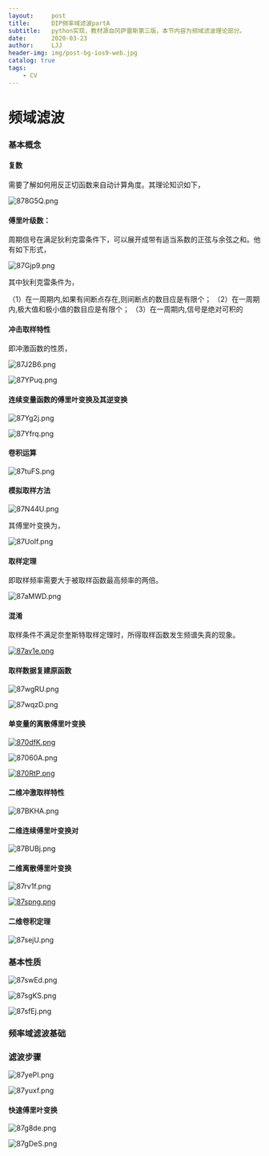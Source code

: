```yaml
---
layout:     post
title:      DIP频率域滤波partA
subtitle:   python实现，教材源自冈萨雷斯第三版，本节内容为频域滤波理论部分。
date:       2020-03-23
author:     LJJ
header-img: img/post-bg-ios9-web.jpg
catalog: true
tags:
    - CV
---
```


# 频域滤波

### 基本概念

#### 复数

需要了解如何用反正切函数来自动计算角度。其理论知识如下，

![878G5Q.png](https://s1.ax1x.com/2020/03/23/878G5Q.png)

#### 傅里叶级数：

周期信号在满足狄利克雷条件下，可以展开成带有适当系数的正弦与余弦之和。他有如下形式，

![87Gjp9.png](https://s1.ax1x.com/2020/03/23/87Gjp9.png)

其中狄利克雷条件为，

（1）在一周期内,如果有间断点存在,则间断点的数目应是有限个；
（2）在一周期内,极大值和极小值的数目应是有限个；
（3）在一周期内,信号是绝对可积的

#### 冲击取样特性

即冲激函数的性质，

![87J2B6.png](https://s1.ax1x.com/2020/03/23/87J2B6.png)

![87YPuq.png](https://s1.ax1x.com/2020/03/23/87YPuq.png)

#### 连续变量函数的傅里叶变换及其逆变换

![87Yg2j.png](https://s1.ax1x.com/2020/03/23/87Yg2j.png)

![87Yfrq.png](https://s1.ax1x.com/2020/03/23/87Yfrq.png)

#### 卷积运算

![87tuFS.png](https://s1.ax1x.com/2020/03/23/87tuFS.png)

#### 模拟取样方法

![87N44U.png](https://s1.ax1x.com/2020/03/23/87N44U.png)

其傅里叶变换为，

![87UoIf.png](https://s1.ax1x.com/2020/03/23/87UoIf.png)

#### 取样定理

即取样频率需要大于被取样函数最高频率的两倍。

![87aMWD.png](https://s1.ax1x.com/2020/03/23/87aMWD.png)

#### 混淆

取样条件不满足奈奎斯特取样定理时，所得取样函数发生频谱失真的现象。

[![87av1e.png](https://s1.ax1x.com/2020/03/23/87av1e.png)](https://imgchr.com/i/87av1e)

#### 取样数据复建原函数

![87wgRU.png](https://s1.ax1x.com/2020/03/23/87wgRU.png)

![87wqzD.png](https://s1.ax1x.com/2020/03/23/87wqzD.png)

#### 单变量的离散傅里叶变换

[![870dfK.png](https://s1.ax1x.com/2020/03/23/870dfK.png)](https://imgchr.com/i/870dfK)

![87060A.png](https://s1.ax1x.com/2020/03/23/87060A.png)

[![870RtP.png](https://s1.ax1x.com/2020/03/23/870RtP.png)](https://imgchr.com/i/870RtP)

#### 二维冲激取样特性

![87BKHA.png](https://s1.ax1x.com/2020/03/23/87BKHA.png)

#### 二维连续傅里叶变换对

![87BUBj.png](https://s1.ax1x.com/2020/03/23/87BUBj.png)

#### 二维离散傅里叶变换

![87rv1f.png](https://s1.ax1x.com/2020/03/23/87rv1f.png)

[![87spng.png](https://s1.ax1x.com/2020/03/23/87spng.png)](https://imgchr.com/i/87spng)

#### 二维卷积定理

![87sejU.png](https://s1.ax1x.com/2020/03/23/87sejU.png)

### 基本性质

![87swEd.png](https://s1.ax1x.com/2020/03/23/87swEd.png)

![87sgKS.png](https://s1.ax1x.com/2020/03/23/87sgKS.png)

![87sfEj.png](https://s1.ax1x.com/2020/03/23/87sfEj.png)

### 频率域滤波基础

### 滤波步骤

![87yePI.png](https://s1.ax1x.com/2020/03/23/87yePI.png)

![87yuxf.png](https://s1.ax1x.com/2020/03/23/87yuxf.png)

#### 快速傅里叶变换

![87g8de.png](https://s1.ax1x.com/2020/03/23/87g8de.png)

![87gDeS.png](https://s1.ax1x.com/2020/03/23/87gDeS.png)